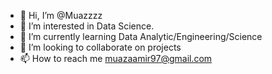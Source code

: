 - 👋 Hi, I’m @Muazzzz
- 👀 I’m interested in Data Science.
- 🌱 I’m currently learning Data Analytic/Engineering/Science
- 💞️ I’m looking to collaborate on projects
- 📫 How to reach me muazaamir97@gmail.com

<!---
Muazzzz/Muazzzz is a ✨ special ✨ repository because its `README.md` (this file) appears on your GitHub profile.
You can click the Preview link to take a look at your changes.
--->
